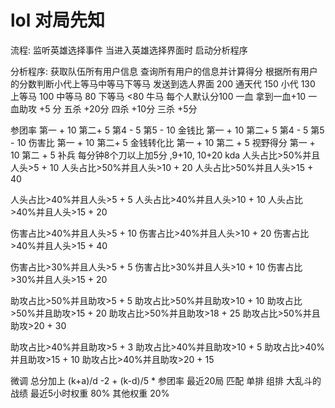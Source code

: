# lol 对局先知

流程:
监听英雄选择事件 当进入英雄选择界面时 启动分析程序

分析程序:
    获取队伍所有用户信息
    查询所有用户的信息并计算得分
    根据所有用户的分数判断小代上等马中等马下等马
    发送到选人界面
200 通天代
150 小代
130 上等马
100 中等马
80  下等马
<80 牛马
每个人默认分100
一血   拿到一血+10
一血助攻 +5 分
五杀 +20分
四杀 +10分
三杀 +5分

参团率 第一 + 10 第二+ 5 第4 - 5 第5 - 10
金钱比 第一 + 10 第二+ 5 第4 - 5 第5 - 10
伤害比 第一 + 10 第二+ 5
金钱转化比 第一 + 10 第二 + 5
视野得分 第一 + 10 第二 + 5
补兵 每分钟8个刀以上加5分 ,9+10, 10+20
kda
人头占比>50%并且人头>5  + 10
人头占比>50%并且人头>10  + 20
人头占比>50%并且人头>15  + 40

人头占比>40%并且人头>5  + 5
人头占比>40%并且人头>10  + 10 
人头占比>40%并且人头>15  + 20

伤害占比>40%并且人头>5  + 10
伤害占比>40%并且人头>10  + 20
伤害占比>40%并且人头>15  + 40

伤害占比>30%并且人头>5  + 5
伤害占比>30%并且人头>10  + 10
伤害占比>30%并且人头>15  + 20


助攻占比>50%并且助攻>5  + 5
助攻占比>50%并且助攻>10  + 10
助攻占比>50%并且助攻>15  + 20
助攻占比>50%并且助攻>18  + 25
助攻占比>50%并且助攻>20  + 30

助攻占比>40%并且助攻>5  + 3
助攻占比>40%并且助攻>10  + 5
助攻占比>40%并且助攻>15  + 10
助攻占比>40%并且助攻>20  + 15

微调
总分加上 (k+a)/d -2 + (k-d)/5 * 参团率
最近20局 匹配 单排 组排 大乱斗的战绩
最近5小时权重 80%
其他权重 20%

